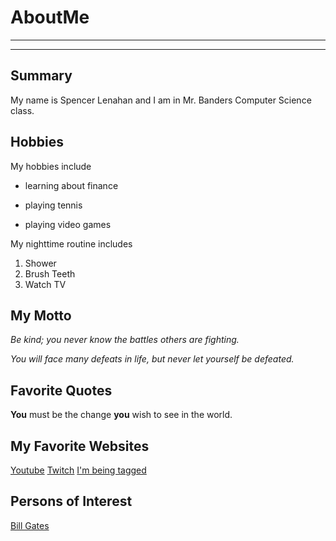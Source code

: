 # AboutMe
---
---
## Summary

[I have a new home]: https://redbirdrants.com/

My name is Spencer Lenahan and I am in Mr. Banders Computer Science class.

[1]: https://en.wikipedia.org/wiki/Bill_Gates

Hobbies
-

My hobbies include

- learning about finance
+ playing tennis
* playing video games

My nighttime routine includes

1. Shower
2. Brush Teeth
3. Watch TV


## My Motto

*Be kind; you never know the battles others are fighting.*

_You will face many defeats in life, but never let yourself be defeated._

## Favorite Quotes

**You** must be the change **you** wish to see in the world.

## My Favorite Websites

[Youtube](youtube.com)
[Twitch](twitch.tv)
[I'm being tagged][I have a new home]

## Persons of Interest
[Bill Gates][1]

